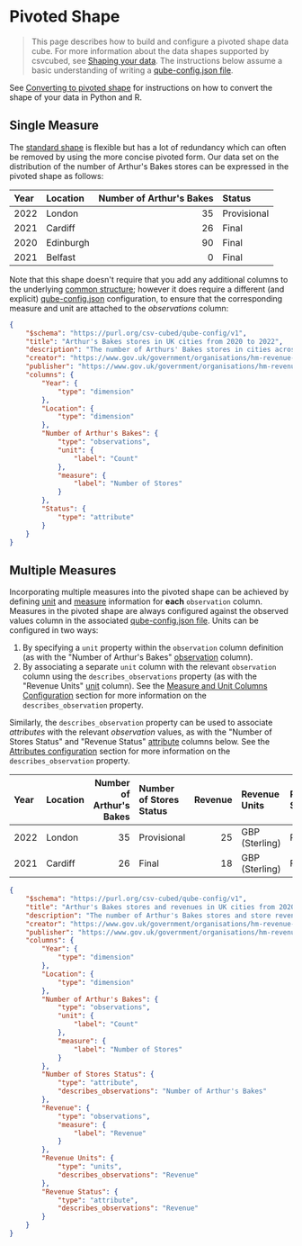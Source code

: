 # Pivoted Shape

> This page describes how to build and configure a pivoted shape data cube. For more information about the data shapes supported by csvcubed, see [Shaping your data](./index.md). The instructions below assume a basic understanding of writing a [qube-config.json file](../configuration/qube-config.md).

See [Converting to pivoted shape](./shape-conversion.md#converting-to-the-pivoted-shape) for instructions on how to convert the shape of your data in Python and R.

## Single Measure

The [standard shape](./standard-shape.md) is flexible but has a lot of redundancy which can often be removed by using the more concise pivoted form. Our data set on the distribution of the number of Arthur's Bakes stores can be expressed in the pivoted shape as follows:

| Year | Location  | Number of Arthur's Bakes | Status      |
|:-----|:----------|-------------------------:|:------------|
| 2022 | London    |                       35 | Provisional |
| 2021 | Cardiff   |                       26 | Final       |
| 2020 | Edinburgh |                       90 | Final       |
| 2021 | Belfast   |                        0 | Final       |

Note that this shape doesn't require that you add any additional columns to the underlying [common structure](./index.md#common-structure); however it does require a different (and explicit) [qube-config.json](../configuration/qube-config.md) configuration, to ensure that the corresponding measure and unit are attached to the _observations_ column:

```json
{
    "$schema": "https://purl.org/csv-cubed/qube-config/v1",
    "title": "Arthur's Bakes stores in UK cities from 2020 to 2022",
    "description": "The number of Arthurs' Bakes stores in cities across the UK between 2020 and 2022.",
    "creator": "https://www.gov.uk/government/organisations/hm-revenue-customs",
    "publisher": "https://www.gov.uk/government/organisations/hm-revenue-customs",
    "columns": {
        "Year": {
            "type": "dimension"
        },
        "Location": {
            "type": "dimension"
        },
        "Number of Arthur's Bakes": {
            "type": "observations",
            "unit": {
                "label": "Count"
            },
            "measure": {
                "label": "Number of Stores"
            }
        },
        "Status": {
            "type": "attribute"
        }
    }
}
```

## Multiple Measures

Incorporating multiple measures into the pivoted shape can be achieved by defining [unit](../../glossary/index.md#unit) and [measure](../../glossary/index.md#measure) information for **each** `observation` column. Measures in the pivoted shape are always configured against the observed values column in the associated [qube-config.json file](../configuration/qube-config.md). Units can be configured in two ways:

1. By specifying a `unit` property within the `observation` column definition (as with the "Number of Arthur's Bakes" [observation](../../glossary/index.md#observation-observed-value) column).
2. By associating a separate `unit` column with the relevant `observation` column using the `describes_observations` property (as with the "Revenue Units" [unit](../../glossary/index.md#unit) column). See the [Measure and Unit Columns Configuration](../configuration/qube-config.md#measure-and-unit-columns-configuration) section for more information on the `describes_observation` property.

Similarly, the `describes_observation` property can be used to associate _attributes_ with the relevant _observation_ values, as with the "Number of Stores Status" and "Revenue Status" [attribute](../../glossary/index.md#attribute) columns below. See the [Attributes configuration](../configuration/qube-config.md#attributes-configuration) section for more information on the `describes_observation` property.

| Year | Location | Number of Arthur's Bakes | Number of Stores Status | Revenue | Revenue Units  | Revenue Status |
|:-----|:---------|-------------------------:|:------------------------|--------:|:---------------|:---------------|
| 2022 | London   |                       35 | Provisional             |      25 | GBP (Sterling) | Provisional    |
| 2021 | Cardiff  |                       26 | Final                   |      18 | GBP (Sterling) | Final          |

```json
{
    "$schema": "https://purl.org/csv-cubed/qube-config/v1",
    "title": "Arthur's Bakes stores and revenues in UK cities from 2020 to 2022",
    "description": "The number of Arthur's Bakes stores and store revenues in cities across the UK between 2020 and 2022.",
    "creator": "https://www.gov.uk/government/organisations/hm-revenue-customs",
    "publisher": "https://www.gov.uk/government/organisations/hm-revenue-customs",
    "columns": {
        "Year": {
            "type": "dimension"
        },
        "Location": {
            "type": "dimension"
        },
        "Number of Arthur's Bakes": {
            "type": "observations",
            "unit": {
                "label": "Count"
            },
            "measure": {
                "label": "Number of Stores"
            }
        },
        "Number of Stores Status": {
            "type": "attribute",
            "describes_observations": "Number of Arthur's Bakes"
        },
        "Revenue": {
            "type": "observations",
            "measure": {
                "label": "Revenue"
            }
        },
        "Revenue Units": {
            "type": "units",
            "describes_observations": "Revenue"
        },
        "Revenue Status": {
            "type": "attribute",
            "describes_observations": "Revenue"
        }
    }
}
```
